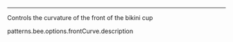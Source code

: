 ---

Controls the curvature of the front of the bikini cup

patterns.bee.options.frontCurve.description